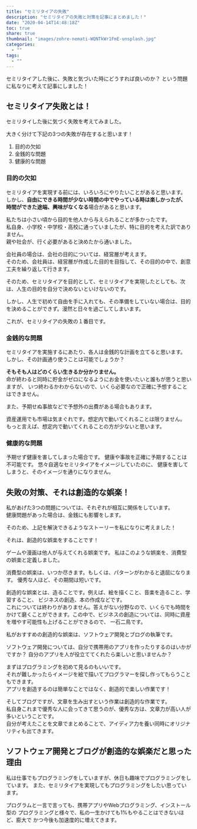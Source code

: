 ```yaml
---
title: "セミリタイアの失敗"
description: "セミリタイアの失敗と対策を記事にまとめました！"
date: "2020-04-14T14:48:18Z"
toc: true
share: true
thumbnail: "images/zohre-nemati-WQNTkWr1FmE-unsplash.jpg"
categories:
  - ""
tags:
  - ""
---
```


セミリタイアした後に、失敗と気づいた時にどうすれば良いのか？
という問題に私なりに考えて記事にしました！

<!--more-->

## セミリタイア失敗とは！

セミリタイした後に気づく失敗を考えてみました。

大きく分けて下記の3つの失敗が存在すると思います！

1. 目的の欠如  
1. 金銭的な問題  
1. 健康的な問題

### 目的の欠如

セミリタイアを実現する前には、いろいろにやりたいことがあると思います。  
しかし、**自由にできる時間が少ない時間の中でやっている時は楽しかったが、  
時間ができた途端、興味がなくなる**場合があると思います。

私たちは小さい頃から目的を他人から与えられることが多かったです。  
私自身、小学校・中学校・高校に通っていましたが、特に目的を考えた訳でありません。  
親や社会が、行く必要があると決めたから通いました。  

会社員の場合は、会社の目的については、経営層が考えます。  
そのため、会社員は、経営層が作成した目的を目指して、その目的の中で、創意工夫を繰り返して行きます。

そのため、セミリタイアを目的として、セミリタイアを実現したとしても、次は、人生の目的を自分で決めないといけないのです。

しかし、人生で初めて自由を手に入れても、その準備をしていない場合は、目的を決めることができず。漫然と日々を過ごしてしまいます。

これが、セミリタイアの失敗の１番目です。

### 金銭的な問題

セミリタイアを実施するにあたり、各人は金銭的な計画を立てると思います。
しかし、その計画通り使うことは可能でしょうか？

**そもそも人はどのくらい生きるか分かりません。**  
命が終わると同時に貯金がゼロになるようにお金を使いたいと誰もが思うと思いますが、
いつ終わるかわからないので、いくら必要なので正確に予想することはできません。

また、予期せぬ事故などで予想外の出費がある場合もあります。  

資産運用でも市場は気まぐれです。想定内で動いてくれることは限りません。
もっと言えば、想定内で動いてくれることの方が少ないと思います。

### 健康的な問題

予期せず健康を害してしまった場合です。
健康や事故を正確に予期することは不可能です。
悠々自適なセミリタイアをイメージしていたのに、
健康を害してしまうと、そのイメージを通りになりません。

## 失敗の対策、それは創造的な娯楽！

私があげた3つの問題については、それぞれが相互に関係をしています。  
健康問題があった場合は、金銭にも影響をします。

そのため、上記を解決できるようなストーリーを私になりに考えました！

それは、創造的な娯楽をすることです！

ゲームや漫画は他人が与えてくれる娯楽です。
私はこのような娯楽を、消費型の娯楽と定義しました。

消費型の娯楽は、いつか尽きます。もしくは、パターンがわかると退屈になります。
優秀な人ほど、その期間は短いです。

創造的な娯楽とは、造ることです。例えば、絵を描くこと、音楽を造ること、学習すること、
ビジネスの創造、本の作成などです。  
これについては終わりがありません。答えがない分野なので、いくらでも時間をかけて磨くことができます。この中で、ビジネスの創造については、同時に資産を増やす可能性も上げることができるので、
一石二鳥です。

私がおすすめの創造的な娯楽は、ソフトウェア開発とブログの執筆です。

ソフトウェア開発については、自分で携帯用のアプリを作ったりするのはいかがですか？
自分のアプリを人が役立ててくれたら楽しいと思いませんか？

まずはプログラミングを初めて見るのもいいです。  
それが難しかったらイメージを絵で描いてプログラマーを探し作ってもらうこともできます。  
アプリを創造するのは簡単なことではなく、創造的で楽しい作業です！

そしてブログですが、文章を生み出すという作業は創造的な作業です。  
私自身これまで優秀な人に会ってきて思うのが、優秀な方は、文章力が高い人が多いということです。  
自分が考えたことを文章でまとめることで、アイディア力を養い同時にオリジナリティも出てきます。

## ソフトウェア開発とブログが創造的な娯楽だと思った理由

私は仕事でもプログラミングをしていますが、休日も趣味でプログラミングをしています。
また、セミリタイアを実現してもプログラミングをしたい思っています。

プログラムと一言で言っても、携帯アプリやWebプログラミング、インストール型の
プログラミングと様々で、私の一生かけても1%もやることはできないほど、膨大で
かつ今後も加速度的に増えてきます。


